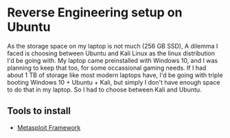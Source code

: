 # Reverse Engineering setup on Ubuntu

As the storage space on my laptop is not much (256 GB SSD), A dilemma I faced is choosing between Ubuntu and Kali Linux as the linux distribution I'd be going with. My laptop came preinstalled with Windows 10, and I was planning to keep that too, for some occassional gaming needs. If I had about 1 TB of storage like most modern laptops have, I'd be going with triple booting Windows 10 + Ubuntu + Kali, but simply I don't have enough space to do that in my laptop. So I had to choose between Kali and Ubuntu.

## Tools to install

- [Metasploit Framework](https://github.com/rapid7/metasploit-framework/wiki/Nightly-Installers)